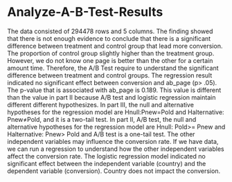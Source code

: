 # Analyze-A-B-Test-Results

The data consisted of 294478 rows and 5 columns. The finding showed that there is not enough evidence to conclude that there is a significant difference between treatment and control group that lead more conversion. The proportion of control group slightly higher than the treatment group. However, we do not know one page is better than the other for a certain amount time. Therefore, the A/B Test require to understand the significant difference between treatment and control groups. The regression result indicated no significant effect between conversion and ab_page (p> .05). The p-value that is associated with ab_page is 0.189. This value is different than the value in part II because A/B test and logistic regression maintain different different hypothesizes. In part III, the null and alternative hypotheses for the regression model are Hnull:Pnew=Pold and Halternative: Pnew≠Pold, and it is a two-tail test. In part II, A/B test, the null and alternative hypotheses for the regression model are Hnull: Pold>= Pnew and Halternative: Pnew> Pold and A/B test is a one-tail test. The other independent variables may influence the conversion rate. If we have data, we can run a regression to understand how the other independent variables affect the conversion rate. The logistic regression model indicated no significant effect between the independent variable (country) and the dependent variable (conversion). Country does not impact the conversion.
